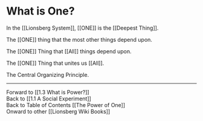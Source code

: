 # What is One? 

In the [[Lionsberg System]], [[ONE]] is the [[Deepest Thing]]. 

The [[ONE]] thing that the most other things depend upon. 

The [[ONE]] Thing that [[All]] things depend upon. 

The [[ONE]] Thing that unites us [[All]]. 

The Central Organizing Principle. 

____
Forward to [[1.3 What is Power?]]  
Back to [[1.1 A Social Experiment]]    
Back to Table of Contents [[The Power of One]]   
Onward to other [[Lionsberg Wiki Books]]   